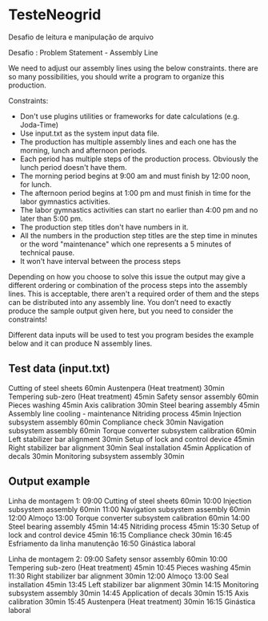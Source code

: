 # TesteNeogrid
Desafio de leitura e manipulação de arquivo

Desafio :
Problem Statement - Assembly Line

We need to adjust our assembly lines using the below constraints.
there are so many possibilities, you should write a program to organize this production.

Constraints:
- Don't use plugins utilities or frameworks for date calculations (e.g. Joda-Time)
- Use input.txt as the system input data file.
- The production has multiple assembly lines and each one has the morning, lunch and afternoon periods.
- Each period has multiple steps of the production process. Obviously the lunch period doesn't have them.
- The morning period begins at 9:00 am and must finish by 12:00 noon, for lunch.
- The afternoon period begins at 1:00 pm and must finish in time for the labor gymnastics activities.
- The labor gymnastics activities can start no earlier than 4:00 pm and no later than 5:00 pm.
- The production step titles don't have numbers in it.
- All the numbers in the production step titles are the step time in minutes or the word "maintenance" which one represents a 5 minutes of technical pause.
- It won't have interval between the process steps

Depending on how you choose to solve this issue the output may give a different ordering or combination of the process steps into the assembly lines. This is acceptable, there aren't a required order of them and the steps can be distributed into any assembly line. 
You don’t need to exactly produce the sample output given here, but you need to consider the constraints!

Different data inputs will be used to test you program besides the example below and it can produce N assembly lines.



Test data (input.txt)
------------------------------------------------------------

Cutting of steel sheets 60min
Austenpera (Heat treatment) 30min
Tempering sub-zero (Heat treatment) 45min
Safety sensor assembly 60min
Pieces washing 45min
Axis calibration 30min
Steel bearing assembly 45min
Assembly line cooling - maintenance
Nitriding process 45min
Injection subsystem assembly 60min
Compliance check 30min
Navigation subsystem assembly 60min
Torque converter subsystem calibration 60min
Left stabilizer bar alignment 30min
Setup of lock and control device 45min
Right stabilizer bar alignment 30min
Seal installation 45min
Application of decals 30min
Monitoring subsystem assembly 30min



Output example
------------------------------------------------------------

Linha de montagem 1:
09:00 Cutting of steel sheets 60min
10:00 Injection subsystem assembly 60min
11:00 Navigation subsystem assembly 60min
12:00 Almoço
13:00 Torque converter subsystem calibration 60min
14:00 Steel bearing assembly 45min
14:45 Nitriding process 45min
15:30 Setup of lock and control device 45min
16:15 Compliance check 30min
16:45 Esfriamento da linha manutenção
16:50 Ginástica laboral

Linha de montagem 2:
09:00 Safety sensor assembly 60min
10:00 Tempering sub-zero (Heat treatment) 45min
10:45 Pieces washing 45min
11:30 Right stabilizer bar alignment 30min
12:00 Almoço
13:00 Seal installation 45min
13:45 Left stabilizer bar alignment 30min
14:15 Monitoring subsystem assembly 30min
14:45 Application of decals 30min
15:15 Axis calibration 30min
15:45 Austenpera (Heat treatment) 30min
16:15 Ginástica laboral
